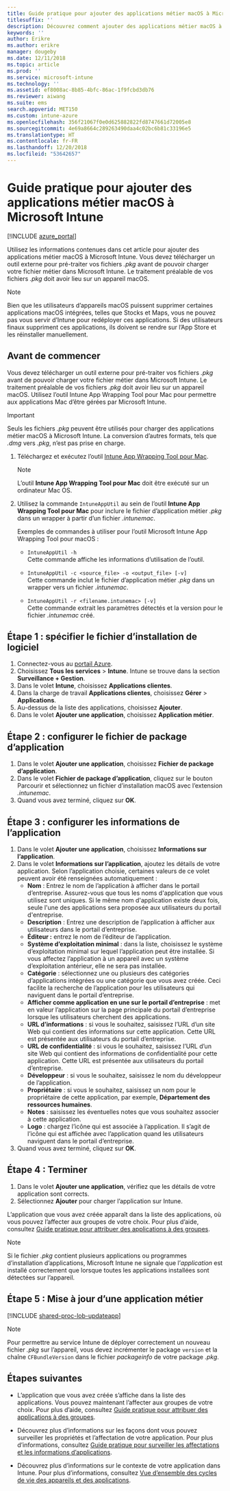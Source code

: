 ```yaml
---
title: Guide pratique pour ajouter des applications métier macOS à Microsoft Intune
titlesuffix: ''
description: Découvrez comment ajouter des applications métier macOS à Microsoft Intune.
keywords: ''
author: Erikre
ms.author: erikre
manager: dougeby
ms.date: 12/11/2018
ms.topic: article
ms.prod: ''
ms.service: microsoft-intune
ms.technology: ''
ms.assetid: ef8008ac-8b85-4bfc-86ac-1f9fcbd3db76
ms.reviewer: aiwang
ms.suite: ems
search.appverid: MET150
ms.custom: intune-azure
ms.openlocfilehash: 356f21067f0e0d625882822fd8747661d72005e8
ms.sourcegitcommit: 4e69a8664c289263490daa4c02bc6b81c33196e5
ms.translationtype: HT
ms.contentlocale: fr-FR
ms.lasthandoff: 12/20/2018
ms.locfileid: "53642657"
---
```

# <a name="how-to-add-macos-line-of-business-lob-apps-to-microsoft-intune"></a>Guide pratique pour ajouter des applications métier macOS à Microsoft Intune

[!INCLUDE [azure_portal](./includes/azure_portal.md)]

Utilisez les informations contenues dans cet article pour ajouter des applications métier macOS à Microsoft Intune. Vous devez télécharger un outil externe pour pré-traiter vos fichiers *.pkg* avant de pouvoir charger votre fichier métier dans Microsoft Intune. Le traitement préalable de vos fichiers *.pkg* doit avoir lieu sur un appareil macOS.

> [!NOTE]
> Bien que les utilisateurs d’appareils macOS puissent supprimer certaines applications macOS intégrées, telles que Stocks et Maps, vous ne pouvez pas vous servir d’Intune pour redéployer ces applications. Si des utilisateurs finaux suppriment ces applications, ils doivent se rendre sur l’App Store et les réinstaller manuellement.

## <a name="before-your-start"></a>Avant de commencer

Vous devez télécharger un outil externe pour pré-traiter vos fichiers *.pkg* avant de pouvoir charger votre fichier métier dans Microsoft Intune. Le traitement préalable de vos fichiers *.pkg* doit avoir lieu sur un appareil macOS. Utilisez l’outil Intune App Wrapping Tool pour Mac pour permettre aux applications Mac d’être gérées par Microsoft Intune.

> [!IMPORTANT]
> Seuls les fichiers *.pkg* peuvent être utilisés pour charger des applications métier macOS à Microsoft Intune. La conversion d’autres formats, tels que *.dmg* vers *.pkg*, n’est pas prise en charge.

1. Téléchargez et exécutez l’outil [Intune App Wrapping Tool pour Mac](https://github.com/msintuneappsdk/intune-app-wrapping-tool-mac).

    > [!NOTE]
    > L’outil **Intune App Wrapping Tool pour Mac** doit être exécuté sur un ordinateur Mac OS.

2. Utilisez la commande `IntuneAppUtil` au sein de l’outil **Intune App Wrapping Tool pour Mac** pour inclure le fichier d’application métier *.pkg* dans un wrapper à partir d’un fichier *.intunemac*.<br>

    Exemples de commandes à utiliser pour l’outil Microsoft Intune App Wrapping Tool pour macOS :
    
    - `IntuneAppUtil -h`<br>
    Cette commande affiche les informations d’utilisation de l’outil.
    
    - `IntuneAppUtil -c <source_file> -o <output_file> [-v]`<br>
    Cette commande inclut le fichier d’application métier *.pkg* dans un wrapper vers un fichier *.intunemac*.
    
    - `IntuneAppUtil -r <filename.intunemac> [-v]`<br>
    Cette commande extrait les paramètres détectés et la version pour le fichier *.intunemac* créé.

## <a name="step-1---specify-the-software-setup-file"></a>Étape 1 : spécifier le fichier d’installation de logiciel

1. Connectez-vous au [portail Azure](https://portal.azure.com).
2. Choisissez **Tous les services** > **Intune**. Intune se trouve dans la section **Surveillance + Gestion**.
3. Dans le volet **Intune**, choisissez **Applications clientes**.
4. Dans la charge de travail **Applications clientes**, choisissez **Gérer** > **Applications**.
5. Au-dessus de la liste des applications, choisissez **Ajouter**.
6. Dans le volet **Ajouter une application**, choisissez **Application métier**.

## <a name="step-2---configure-the-app-package-file"></a>Étape 2 : configurer le fichier de package d’application

1. Dans le volet **Ajouter une application**, choisissez **Fichier de package d’application**.
2. Dans le volet **Fichier de package d’application**, cliquez sur le bouton Parcourir et sélectionnez un fichier d’installation macOS avec l’extension *.intunemac*.
3. Quand vous avez terminé, cliquez sur **OK**.


## <a name="step-3---configure-app-information"></a>Étape 3 : configurer les informations de l’application

1. Dans le volet **Ajouter une application**, choisissez **Informations sur l’application**.
2. Dans le volet **Informations sur l’application**, ajoutez les détails de votre application. Selon l’application choisie, certaines valeurs de ce volet peuvent avoir été renseignées automatiquement :
    - **Nom** : Entrez le nom de l’application à afficher dans le portail d’entreprise. Assurez-vous que tous les noms d'application que vous utilisez sont uniques. Si le même nom d'application existe deux fois, seule l'une des applications sera proposée aux utilisateurs du portail d'entreprise.
    - **Description** : Entrez une description de l’application à afficher aux utilisateurs dans le portail d’entreprise.
    - **Éditeur :** entrez le nom de l’éditeur de l’application.
    - **Système d’exploitation minimal** : dans la liste, choisissez le système d’exploitation minimal sur lequel l’application peut être installée. Si vous affectez l’application à un appareil avec un système d’exploitation antérieur, elle ne sera pas installée.
    - **Catégorie** : sélectionnez une ou plusieurs des catégories d’applications intégrées ou une catégorie que vous avez créée. Ceci facilite la recherche de l’application pour les utilisateurs qui naviguent dans le portail d’entreprise.
    - **Afficher comme application en une sur le portail d’entreprise** : met en valeur l’application sur la page principale du portail d’entreprise lorsque les utilisateurs cherchent des applications.
    - **URL d’informations** : si vous le souhaitez, saisissez l’URL d’un site Web qui contient des informations sur cette application. Cette URL est présentée aux utilisateurs du portail d’entreprise.
    - **URL de confidentialité** : si vous le souhaitez, saisissez l’URL d’un site Web qui contient des informations de confidentialité pour cette application. Cette URL est présentée aux utilisateurs du portail d’entreprise.
    - **Développeur** : si vous le souhaitez, saisissez le nom du développeur de l’application.
    - **Propriétaire** : si vous le souhaitez, saisissez un nom pour le propriétaire de cette application, par exemple, **Département des ressources humaines**.
    - **Notes** : saisissez les éventuelles notes que vous souhaitez associer à cette application.
    - **Logo** : chargez l’icône qui est associée à l’application. Il s’agit de l’icône qui est affichée avec l’application quand les utilisateurs naviguent dans le portail d’entreprise.
3. Quand vous avez terminé, cliquez sur **OK**.

## <a name="step-4---finish-up"></a>Étape 4 : Terminer

1. Dans le volet **Ajouter une application**, vérifiez que les détails de votre application sont corrects.
2. Sélectionnez **Ajouter** pour charger l’application sur Intune.

L’application que vous avez créée apparaît dans la liste des applications, où vous pouvez l’affecter aux groupes de votre choix. Pour plus d’aide, consultez [Guide pratique pour attribuer des applications à des groupes](apps-deploy.md).

> [!NOTE]
> Si le fichier *.pkg* contient plusieurs applications ou programmes d’installation d’applications, Microsoft Intune ne signale que l’*application* est installé correctement que lorsque toutes les applications installées sont détectées sur l’appareil.

## <a name="step-5---update-a-line-of-business-app"></a>Étape 5 : Mise à jour d’une application métier

[!INCLUDE [shared-proc-lob-updateapp](./includes/shared-proc-lob-updateapp.md)]

> [!NOTE]
> Pour permettre au service Intune de déployer correctement un nouveau fichier *.pkg* sur l’appareil, vous devez incrémenter le package `version` et la chaîne `CFBundleVersion` dans le fichier *packageinfo* de votre package *.pkg*.

## <a name="next-steps"></a>Étapes suivantes

- L’application que vous avez créée s’affiche dans la liste des applications. Vous pouvez maintenant l’affecter aux groupes de votre choix. Pour plus d’aide, consultez [Guide pratique pour attribuer des applications à des groupes](apps-deploy.md).

- Découvrez plus d’informations sur les façons dont vous pouvez surveiller les propriétés et l’affectation de votre application. Pour plus d’informations, consultez [Guide pratique pour surveiller les affectations et les informations d’applications](apps-monitor.md).

- Découvrez plus d’informations sur le contexte de votre application dans Intune. Pour plus d’informations, consultez [Vue d’ensemble des cycles de vie des appareils et des applications](introduction-device-app-lifecycles.md).
